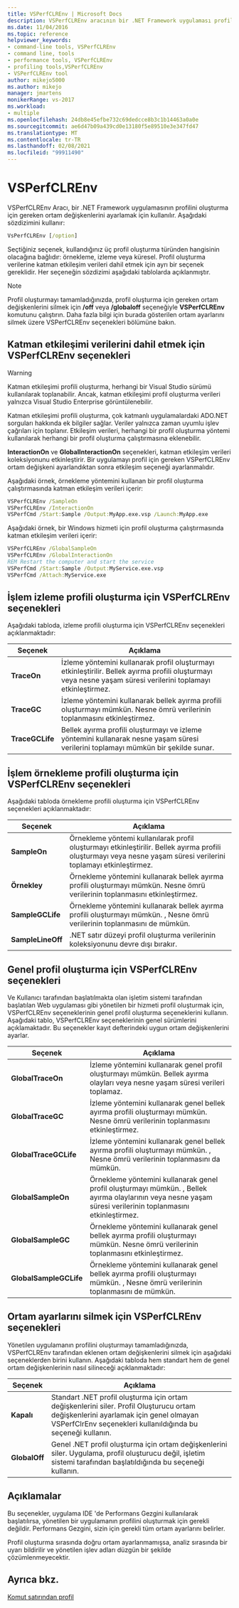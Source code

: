 ```yaml
---
title: VSPerfCLREnv | Microsoft Docs
description: VSPerfCLREnv aracının bir .NET Framework uygulaması profili için gereken ortam değişkenlerini ayarlamak için nasıl kullanıldığını öğrenin.
ms.date: 11/04/2016
ms.topic: reference
helpviewer_keywords:
- command-line tools, VSPerfCLREnv
- command line, tools
- performance tools, VSPerfCLREnv
- profiling tools,VSPerfCLREnv
- VSPerfCLREnv tool
author: mikejo5000
ms.author: mikejo
manager: jmartens
monikerRange: vs-2017
ms.workload:
- multiple
ms.openlocfilehash: 24db8e45efbe732c69dedcce8b3c1b14463a0a0e
ms.sourcegitcommit: ae6d47b09a439cd0e13180f5e89510e3e347fd47
ms.translationtype: MT
ms.contentlocale: tr-TR
ms.lasthandoff: 02/08/2021
ms.locfileid: "99911490"
---
```

# <a name="vsperfclrenv"></a>VSPerfCLREnv

VSPerfCLREnv Aracı, bir .NET Framework uygulamasının profilini oluşturma için gereken ortam değişkenlerini ayarlamak için kullanılır. Aşağıdaki sözdizimini kullanır:

```cmd
VsPerfCLREnv [/option]
```

Seçtiğiniz seçenek, kullandığınız üç profil oluşturma türünden hangisinin olacağına bağlıdır: örnekleme, izleme veya küresel. Profil oluşturma verilerine katman etkileşim verileri dahil etmek için ayrı bir seçenek gereklidir. Her seçeneğin sözdizimi aşağıdaki tablolarda açıklanmıştır.

> [!NOTE]
> Profil oluşturmayı tamamladığınızda, profil oluşturma için gereken ortam değişkenlerini silmek için **/off** veya **/globaloff** seçeneğiyle **VSPerfCLREnv** komutunu çalıştırın. Daha fazla bilgi için burada gösterilen ortam ayarlarını silmek üzere VSPerfCLREnv seçenekleri bölümüne bakın.

## <a name="vsperfclrenv-options-for-including-tier-interaction-data"></a>Katman etkileşimi verilerini dahil etmek için VSPerfCLREnv seçenekleri

> [!WARNING]
> Katman etkileşimi profili oluşturma, herhangi bir Visual Studio sürümü kullanılarak toplanabilir. Ancak, katman etkileşimi profil oluşturma verileri yalnızca Visual Studio Enterprise görüntülenebilir.

Katman etkileşimi profili oluşturma, çok katmanlı uygulamalardaki ADO.NET sorguları hakkında ek bilgiler sağlar. Veriler yalnızca zaman uyumlu işlev çağrıları için toplanır. Etkileşim verileri, herhangi bir profil oluşturma yöntemi kullanılarak herhangi bir profil oluşturma çalıştırmasına eklenebilir.

**InteractionOn** ve **GlobalInteractionOn** seçenekleri, katman etkileşim verileri koleksiyonunu etkinleştirir. Bir uygulamayı profil için gereken VSPerfCLREnv ortam değişkeni ayarlandıktan sonra etkileşim seçeneği ayarlanmalıdır.

Aşağıdaki örnek, örnekleme yöntemini kullanan bir profil oluşturma çalıştırmasında katman etkileşim verileri içerir:

```cmd
VSPerfCLREnv /SampleOn
VSPerfCLREnv /InteractionOn
VSPerfCmd /Start:Sample /Output:MyApp.exe.vsp /Launch:MyApp.exe
```

Aşağıdaki örnek, bir Windows hizmeti için profil oluşturma çalıştırmasında katman etkileşim verileri içerir:

```cmd
VSPerfCLREnv /GlobalSampleOn
VSPerfCLREnv /GlobalInteractionOn
REM Restart the computer and start the service
VSPerfCmd /Start:Sample /Output:MyService.exe.vsp
VSPerfCmd /Attach:MyService.exe
```

## <a name="vsperfclrenv-options-for-process-instrumentation-profiling"></a>İşlem izleme profili oluşturma için VSPerfCLREnv seçenekleri

Aşağıdaki tabloda, izleme profili oluşturma için VSPerfCLREnv seçenekleri açıklanmaktadır:

|Seçenek|Açıklama|
|------------|-----------------|
|**TraceOn**|İzleme yöntemini kullanarak profil oluşturmayı etkinleştirilir. Bellek ayırma profili oluşturmayı veya nesne yaşam süresi verilerini toplamayı etkinleştirmez.|
|**TraceGC**|İzleme yöntemini kullanarak bellek ayırma profili oluşturmayı mümkün. Nesne ömrü verilerinin toplanmasını etkinleştirmez.|
|**TraceGCLife**|Bellek ayırma profili oluşturmayı ve izleme yöntemini kullanarak nesne yaşam süresi verilerini toplamayı mümkün bir şekilde sunar.|

## <a name="vsperfclrenv-options-for-process-sampling-profiling"></a>İşlem örnekleme profili oluşturma için VSPerfCLREnv seçenekleri

Aşağıdaki tabloda örnekleme profili oluşturma için VSPerfCLREnv seçenekleri açıklanmaktadır:

|Seçenek|Açıklama|
|------------|-----------------|
|**SampleOn**|Örnekleme yöntemi kullanılarak profil oluşturmayı etkinleştirilir. Bellek ayırma profili oluşturmayı veya nesne yaşam süresi verilerini toplamayı etkinleştirmez.|
|**Örnekley**|Örnekleme yöntemini kullanarak bellek ayırma profili oluşturmayı mümkün. Nesne ömrü verilerinin toplanmasını etkinleştirmez.|
|**SampleGCLife**|Örnekleme yöntemini kullanarak bellek ayırma profili oluşturmayı mümkün. , Nesne ömrü verilerinin toplanmasını de mümkün.|
|**SampleLineOff**|.NET satır düzeyi profil oluşturma verilerinin koleksiyonunu devre dışı bırakır.|

## <a name="vsperfclrenv-options-for-global-profiling"></a>Genel profil oluşturma için VSPerfCLREnv seçenekleri

Ve Kullanıcı tarafından başlatılmakta olan işletim sistemi tarafından başlatılan Web uygulaması gibi yönetilen bir hizmeti profil oluşturmak için, VSPerfCLREnv seçeneklerinin genel profil oluşturma seçeneklerini kullanın. Aşağıdaki tablo, VSPerfCLREnv seçeneklerinin genel sürümlerini açıklamaktadır. Bu seçenekler kayıt defterindeki uygun ortam değişkenlerini ayarlar.

|Seçenek|Açıklama|
|------------|-----------------|
|**GlobalTraceOn**|İzleme yöntemini kullanarak genel profil oluşturmayı mümkün. Bellek ayırma olayları veya nesne yaşam süresi verileri toplamaz.|
|**GlobalTraceGC**|İzleme yöntemini kullanarak genel bellek ayırma profili oluşturmayı mümkün. Nesne ömrü verilerinin toplanmasını etkinleştirmez.|
|**GlobalTraceGCLife**|İzleme yöntemini kullanarak genel bellek ayırma profili oluşturmayı mümkün. , Nesne ömrü verilerinin toplanmasını da mümkün.|
|**GlobalSampleOn**|Örnekleme yöntemini kullanarak genel profil oluşturmayı mümkün. , Bellek ayırma olaylarının veya nesne yaşam süresi verilerinin toplanmasını etkinleştirmez.|
|**GlobalSampleGC**|Örnekleme yöntemini kullanarak genel bellek ayırma profili oluşturmayı mümkün. Nesne ömrü verilerinin toplanmasını etkinleştirmez.|
|**GlobalSampleGCLife**|Örnekleme yöntemini kullanarak genel bellek ayırma profili oluşturmayı mümkün. , Nesne ömrü verilerinin toplanmasını de mümkün.|

## <a name="vsperfclrenv-options-to-delete-environment-settings"></a>Ortam ayarlarını silmek için VSPerfCLREnv seçenekleri

 Yönetilen uygulamanın profilini oluşturmayı tamamladığınızda, VSPerfCLREnv tarafından eklenen ortam değişkenlerini silmek için aşağıdaki seçeneklerden birini kullanın. Aşağıdaki tabloda hem standart hem de genel ortam değişkenlerinin nasıl silineceği açıklanmaktadır:

|Seçenek|Açıklama|
|------------|-----------------|
|**Kapalı**|Standart .NET profil oluşturma için ortam değişkenlerini siler. Profil Oluşturucu ortam değişkenlerini ayarlamak için genel olmayan VSPerfClrEnv seçenekleri kullanıldığında bu seçeneği kullanın.|
|**GlobalOff**|Genel .NET profil oluşturma için ortam değişkenlerini siler. Uygulama, profil oluşturucu değil, işletim sistemi tarafından başlatıldığında bu seçeneği kullanın.|

## <a name="remarks"></a>Açıklamalar

Bu seçenekler, uygulama IDE 'de Performans Gezgini kullanılarak başlatılırsa, yönetilen bir uygulamanın profilini oluşturmak için gerekli değildir. Performans Gezgini, sizin için gerekli tüm ortam ayarlarını belirler.

Profil oluşturma sırasında doğru ortam ayarlanmamışsa, analiz sırasında bir uyarı bildirilir ve yönetilen işlev adları düzgün bir şekilde çözümlenmeyecektir.

## <a name="see-also"></a>Ayrıca bkz.

[Komut satırından profil](../profiling/using-the-profiling-tools-from-the-command-line.md)
